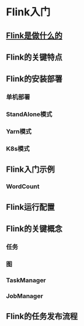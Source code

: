 <h1>Flink入门</h1>
<h2><a href="./README.md">Flink是做什么的</a></h2>
<h2>Flink的关键特点</h2>
<h2>Flink的安装部署</h2>
<h3>单机部署</h3>
<h3>StandAlone模式</h3>
<h3>Yarn模式</h3>
<h3>K8s模式</h3>
<h2>Flink入门示例</h2>
<h3>WordCount</h3>
<h2>Flink运行配置</h2>
<h2>Flink的关键概念</h2>
<h3>任务</h3>
<h3>图</h3>
<h3>TaskManager</h3>
<h3>JobManager</h3>
<h2>Flink的任务发布流程</h2>
